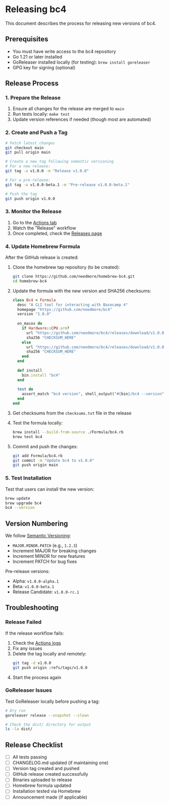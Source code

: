 # Releasing bc4

This document describes the process for releasing new versions of bc4.

## Prerequisites

- You must have write access to the bc4 repository
- Go 1.21 or later installed
- GoReleaser installed locally (for testing): `brew install goreleaser`
- GPG key for signing (optional)

## Release Process

### 1. Prepare the Release

1. Ensure all changes for the release are merged to `main`
2. Run tests locally: `make test`
3. Update version references if needed (though most are automated)

### 2. Create and Push a Tag

```bash
# Fetch latest changes
git checkout main
git pull origin main

# Create a new tag following semantic versioning
# For a new release:
git tag -a v1.0.0 -m "Release v1.0.0"

# For a pre-release:
git tag -a v1.0.0-beta.1 -m "Pre-release v1.0.0-beta.1"

# Push the tag
git push origin v1.0.0
```

### 3. Monitor the Release

1. Go to the [Actions tab](https://github.com/needmore/bc4/actions)
2. Watch the "Release" workflow
3. Once completed, check the [Releases page](https://github.com/needmore/bc4/releases)

### 4. Update Homebrew Formula

After the GitHub release is created:

1. Clone the homebrew tap repository (to be created):
   ```bash
   git clone https://github.com/needmore/homebrew-bc4.git
   cd homebrew-bc4
   ```

2. Update the formula with the new version and SHA256 checksums:
   ```ruby
   class Bc4 < Formula
     desc "A CLI tool for interacting with Basecamp 4"
     homepage "https://github.com/needmore/bc4"
     version "1.0.0"
     
     on_macos do
       if Hardware::CPU.arm?
         url "https://github.com/needmore/bc4/releases/download/v1.0.0/bc4_1.0.0_Darwin_arm64.tar.gz"
         sha256 "CHECKSUM_HERE"
       else
         url "https://github.com/needmore/bc4/releases/download/v1.0.0/bc4_1.0.0_Darwin_x86_64.tar.gz"
         sha256 "CHECKSUM_HERE"
       end
     end
     
     def install
       bin.install "bc4"
     end
     
     test do
       assert_match "bc4 version", shell_output("#{bin}/bc4 --version")
     end
   end
   ```

3. Get checksums from the `checksums.txt` file in the release

4. Test the formula locally:
   ```bash
   brew install --build-from-source ./Formula/bc4.rb
   brew test bc4
   ```

5. Commit and push the changes:
   ```bash
   git add Formula/bc4.rb
   git commit -m "Update bc4 to v1.0.0"
   git push origin main
   ```

### 5. Test Installation

Test that users can install the new version:

```bash
brew update
brew upgrade bc4
bc4 --version
```

## Version Numbering

We follow [Semantic Versioning](https://semver.org/):

- `MAJOR.MINOR.PATCH` (e.g., `1.2.3`)
- Increment MAJOR for breaking changes
- Increment MINOR for new features
- Increment PATCH for bug fixes

Pre-release versions:
- Alpha: `v1.0.0-alpha.1`
- Beta: `v1.0.0-beta.1`
- Release Candidate: `v1.0.0-rc.1`

## Troubleshooting

### Release Failed

If the release workflow fails:

1. Check the [Actions logs](https://github.com/needmore/bc4/actions)
2. Fix any issues
3. Delete the tag locally and remotely:
   ```bash
   git tag -d v1.0.0
   git push origin :refs/tags/v1.0.0
   ```
4. Start the process again

### GoReleaser Issues

Test GoReleaser locally before pushing a tag:

```bash
# Dry run
goreleaser release --snapshot --clean

# Check the dist/ directory for output
ls -la dist/
```

## Release Checklist

- [ ] All tests passing
- [ ] CHANGELOG.md updated (if maintaining one)
- [ ] Version tag created and pushed
- [ ] GitHub release created successfully
- [ ] Binaries uploaded to release
- [ ] Homebrew formula updated
- [ ] Installation tested via Homebrew
- [ ] Announcement made (if applicable)
